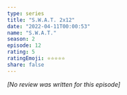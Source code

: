 ```yaml
---
type: series
title: "S.W.A.T. 2x12"
date: "2022-04-11T00:00:53"
name: "S.W.A.T."
season: 2
episode: 12
rating: 5
ratingEmoji: ⭐️⭐️⭐️⭐️⭐️
share: false
---
```


*[No review was written for this episode]*
